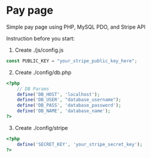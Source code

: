 # Pay page

Simple pay page using PHP, MySQL PDO, and Stripe API

Instruction before you start:

1. Create ./js/config.js

```js
const PUBLIC_KEY = "your_stripe_public_key_here";
```

2. Create ./config/db.php

```php
<?php
    // DB Params
    define('DB_HOST', 'localhost');
    define('DB_USER', "database_username");
    define('DB_PASS', 'database_password');
    define('DB_NAME', 'database_name');
?>
```

3. Create ./config/stripe

```php
<?php
    define('SECRET_KEY', 'your_stripe_secret_key');
?>
```
